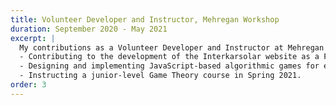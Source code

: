 ```yaml
---
title: Volunteer Developer and Instructor, Mehregan Workshop
duration: September 2020 - May 2021
excerpt: |
  My contributions as a Volunteer Developer and Instructor at Mehregan Workshop included:
  - Contributing to the development of the Interkarsolar website as a Frontend Developer, using React and Material-UI.
  - Designing and implementing JavaScript-based algorithmic games for educational purposes.
  - Instructing a junior-level Game Theory course in Spring 2021.
order: 3
---
```

